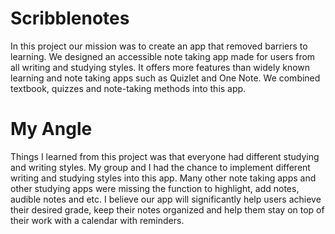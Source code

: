 # Scribblenotes 
In this project our mission was to create an app that removed barriers to learning. We designed an accessible note taking app made for users from all writing and studying styles. It offers more features than widely known learning and note taking apps such as Quizlet and One Note. We combined textbook, quizzes and note-taking methods into this app.

# My Angle 
Things I learned from this project was that everyone had different studying and writing styles. My group and I had the chance to implement different writing and studying styles into this app. Many other note taking apps and other studying apps were missing the function to highlight, add notes, audible notes and etc. I believe our app will significantly help users achieve their desired grade, keep their notes organized and help them stay on top of their work with a calendar with reminders.  
